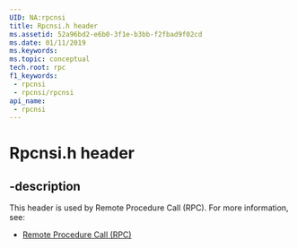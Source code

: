 ```yaml
---
UID: NA:rpcnsi
title: Rpcnsi.h header
ms.assetid: 52a96bd2-e6b0-3f1e-b3bb-f2fbad9f02cd
ms.date: 01/11/2019
ms.keywords: 
ms.topic: conceptual
tech.root: rpc
f1_keywords:
 - rpcnsi
 - rpcnsi/rpcnsi
api_name:
 - rpcnsi
---
```


# Rpcnsi.h header


## -description

This header is used by Remote Procedure Call (RPC). For more information, see:

- [Remote Procedure Call (RPC)](../_rpc/index.md)

